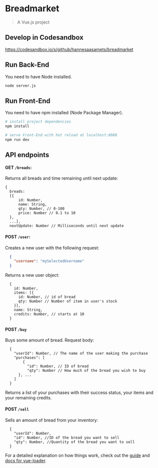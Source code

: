 # Breadmarket
> A Vue.js project

## Develop in Codesandbox
https://codesandbox.io/s/github/hannesaasamets/breadmarket

## Run Back-End
You need to have Node installed.

```bash
node server.js
```

## Run Front-End
You need to have npm installed (Node Package Manager).

``` bash
# install project dependencies
npm install

# serve Front-End with hot reload at localhost:8080
npm run dev
```

## API endpoints
#### GET `/breads`:
Returns all breads and time remaining until next update:
```
{
  breads: 
  [{
      id: Number,
      name: String,
      qty: Number, // 0-100
      price: Number // 0.1 to 10
  }, 
  ...],
  nextUpdate: Number // Milliseconds until next update
```
#### POST `/user`:
Creates a new user with the following request:
```json
  {
    "username": "mySelectedUsername"
  }
```
Returns a new user object:
```
  {
    id: Number,
    items: [{
      id: Number, // id of bread
      qty: Number // Number of item in user's stock
    }],
    name: String,
    credits: Number, // starts at 10
  }
```
#### POST `/buy`
Buys some amount of bread. Request body:
```
  {
   	"userId": Number, // The name of the user making the purchase
   	"purchases": [
   		{
   		  "id": Number, // ID of bread
   		  "qty": Number // How much of the bread you wish to buy
      }, ...
   	]
  }

```
Returns a list of your purchases with their success status, your items and your remaining credits.

#### POST `/sell`
Sells an amount of bread from your inventory:
```
  {
  	"userId": Number,
  	"id": Number, //ID of the bread you want to sell
  	"qty": Number, //Quantity of the bread you want to sell
  }
```

For a detailed explanation on how things work, check out the [guide](http://vuejs-templates.github.io/webpack/) and [docs for vue-loader](http://vuejs.github.io/vue-loader).
